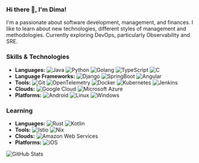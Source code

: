 ### Hi there 👋, I'm Dima!
I'm a passionate about software development, management, and finances. I like to learn about new technologies, different styles of management and methodologies. Currently exploring DevOps, particularly Observability and SRE.

### Skills & Technologies
- **Languages:** ![Java](https://img.shields.io/badge/Java-ED8B00?style=for-the-badge&logo=openjdk&logoColor=white&link=https%3A%2F%2Fwww.java.com) ![Python](https://img.shields.io/badge/Python-14354C?style=for-the-badge&logo=python&logoColor=white&link=https%3A%2F%2Fwww.python.org) ![Golang](https://img.shields.io/badge/Go-00ADD8?style=for-the-badge&logo=go&logoColor=white&link=https%3A%2F%2Fgo.dev) ![TypeScript](https://img.shields.io/badge/TypeScript-007ACC?style=for-the-badge&logo=typescript&logoColor=white&link=https%3A%2F%2Fwww.typescriptlang.org) ![C](https://img.shields.io/badge/C-00599C?style=for-the-badge&logo=c&logoColor=white)
- **Language Frameworks:** ![Django](https://img.shields.io/badge/Django-0C4B33?style=for-the-badge&logo=Django&logoColor=white&link=https%3A%2F%2Fwww.djangoproject.com) ![SpringBoot](https://img.shields.io/badge/Spring%20Boot-6DB33F?style=for-the-badge&logo=Spring%20Boot&logoColor=white&link=https%3A%2F%2Fspring.io%2Fprojects%2Fspring-boot) ![Angular](https://img.shields.io/badge/Angular-DE002D?style=for-the-badge&logo=Angular&logoColor=white&link=https%3A%2F%2Fangular.dev)
- **Tools:** ![Git](https://img.shields.io/badge/Git-F44D27?style=for-the-badge&logo=Git&logoColor=white&link=https%3A%2F%2Fgit-scm.com) ![OpenTelemetry](https://img.shields.io/badge/OpenTelemetry-8EA9EC?style=for-the-badge&logo=OpenTelemetry&logoColor=white&link=https%3A%2F%2Fopentelemetry.io) ![Docker](https://img.shields.io/badge/Docker-1D63ED?style=for-the-badge&logo=Docker&logoColor=white&link=https%3A%2F%2Fwww.docker.com) ![Kubernetes](https://img.shields.io/badge/Kubernetes-326DE6?style=for-the-badge&logo=Kubernetes&logoColor=white&link=https%3A%2F%2Fkubernetes.io) ![Jenkins](https://img.shields.io/badge/Jenkins-D33833?style=for-the-badge&logo=Jenkins&logoColor=white&link=https%3A%2F%2Fwww.jenkins.io)
- **Clouds:** ![Google Cloud](https://img.shields.io/badge/Google%20Cloud-4285F4?style=for-the-badge&logo=googlecloud&logoColor=white&link=https%3A%2F%2Fcloud.google.com%2F) ![Microsoft Azure](https://img.shields.io/badge/Microsoft%20Azure-34B1E7?style=for-the-badge&logoColor=white&link=https%3A%2F%2Fazure.microsoft.com%2Fen-us)
- **Platforms:** ![Android](https://img.shields.io/badge/Android-9FC337?style=for-the-badge&logo=Android&logoColor=white&link=https%3A%2F%2Fwww.android.com) ![Linux](https://img.shields.io/badge/Linux-FFD133?style=for-the-badge&logo=Linux&logoColor=white&link=https%3A%2F%2Fkernel.org) ![Windows](https://img.shields.io/badge/Windows-2983DC?style=for-the-badge&logoColor=white&link=https%3A%2F%2Fwww.microsoft.com%2Fen-us%2Fwindows)

### Learning

- **Languages:** ![Rust](https://img.shields.io/badge/Rust-000000?style=for-the-badge&logo=Rust&logoColor=white&link=https%3A%2F%2Fwww.rust-lang.org) ![Kotlin](https://img.shields.io/badge/Kotlin-9E39F7?style=for-the-badge&logo=Kotlin&logoColor=white&link=https%3A%2F%2Fkotlinlang.org)
- **Tools:** ![Istio](https://img.shields.io/badge/Istio-516BAA?style=for-the-badge&logo=Istio&logoColor=white&link=https%3A%2F%2Fistio.io) ![Nix](https://img.shields.io/badge/Nix-5277C3?style=for-the-badge&logo=nixos&logoColor=white&link=https%3A%2F%2Fnixos.org)
- **Clouds:** ![Amazon Web Services](https://img.shields.io/badge/Amazon%20Web%20Services-141F2E?style=for-the-badge&logo=amazonwebservices&logoColor=white&link=https%3A%2F%2Faws.amazon.com)
- **Platforms:** ![iOS](https://img.shields.io/badge/iOS-313131?style=for-the-badge&logo=ios&logoColor=white&link=https%3A%2F%2Fwww.apple.com%2Fios)

![GitHub Stats](https://github-readme-stats.vercel.app/api?username=dl1998&show_icons=true&theme=radical)
